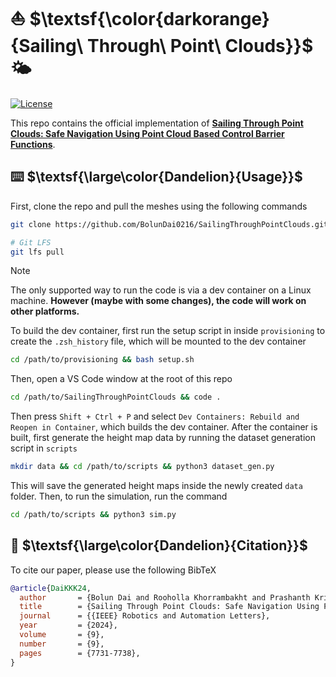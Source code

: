# ⛵ $\textsf{\color{darkorange}{Sailing\ Through\ Point\ Clouds}}$ 🌤️

[![License](https://img.shields.io/badge/License-MIT-cfd8dc?style=flat-square&labelColor=orange&color=lightgray)](https://github.com/BolunDai0216/SailingThroughPointClouds/blob/main/LICENSE)

This repo contains the official implementation of [**Sailing Through Point Clouds: Safe Navigation Using Point Cloud Based Control Barrier Functions**](https://arxiv.org/pdf/2403.18206).

## ⌨️ $\textsf{\large\color{Dandelion}{Usage}}$

First, clone the repo and pull the meshes using the following commands

```bash
git clone https://github.com/BolunDai0216/SailingThroughPointClouds.git

# Git LFS
git lfs pull
```

> [!NOTE]
> The only supported way to run the code is via a dev container on a Linux machine. **However (maybe with some changes), the code will work on other platforms.**

To build the dev container, first run the setup script in inside `provisioning` to create the `.zsh_history` file, which will be mounted to the dev container

```bash
cd /path/to/provisioning && bash setup.sh
```

Then, open a VS Code window at the root of this repo

```bash
cd /path/to/SailingThroughPointClouds && code . 
```

Then press `Shift + Ctrl + P` and select `Dev Containers: Rebuild and Reopen in Container`, which builds the dev container. After the container is built, first generate the height map data by running the dataset generation script in `scripts`

```bash
mkdir data && cd /path/to/scripts && python3 dataset_gen.py
```

This will save the generated height maps inside the newly created `data` folder. Then, to run the simulation, run the command

```bash
cd /path/to/scripts && python3 sim.py
```

## 📖 $\textsf{\large\color{Dandelion}{Citation}}$

To cite our paper, please use the following BibTeX

```bibtex
@article{DaiKKK24,
  author       = {Bolun Dai and Rooholla Khorrambakht and Prashanth Krishnamurthy and Farshad Khorrami},
  title        = {Sailing Through Point Clouds: Safe Navigation Using Point Cloud Based Control Barrier Functions},
  journal      = {{IEEE} Robotics and Automation Letters},
  year         = {2024},
  volume       = {9},
  number       = {9},
  pages        = {7731-7738},
}
```
